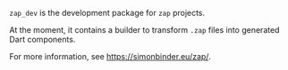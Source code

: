 `zap_dev` is the development package for `zap` projects.

At the moment, it contains a builder to transform `.zap` files into generated
Dart components.

For more information, see https://simonbinder.eu/zap/.
